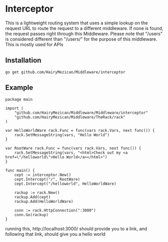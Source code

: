 # Interceptor
This is a lightweight routing system that uses a simple lookup on the request URL to route the request to a different middleware.  If none is found, the request passes right through this Middleware.  Please note that "/users" is considered different than "/users/" for the purpose of this middleware.  This is mostly used for APIs

## Installation
`go get github.com/HairyMezican/Middleware/interceptor`

## Example

	package main

	import (
		"github.com/HairyMezican/Middleware/Middleware/interceptor"
		"github.com/HairyMezican/Middleware/TheRack/rack"
	)

	var HelloWorldWare rack.Func = func(vars rack.Vars, next func()) {
		rack.SetMessageString(vars, "Hello World")
	}

	var RootWare rack.Func = func(vars rack.Vars, next func()) {
		rack.SetMessageString(vars, "<html>Check out my <a href=\"/helloworld\">Hello World</a></html>")
	}

	func main() {
		cept := interceptor.New()
		cept.Intercept("/", RootWare)
		cept.Intercept("/helloworld", HelloWorldWare)

		rackup := rack.New()
		rackup.Add(cept)
		rackup.Add(HelloWorldWare)

		conn := rack.HttpConnection(":3000")
		conn.Go(rackup)
	}
	
	
running this, http://localhost:3000/ should provide you to a link, and following that link, should give you a hello world